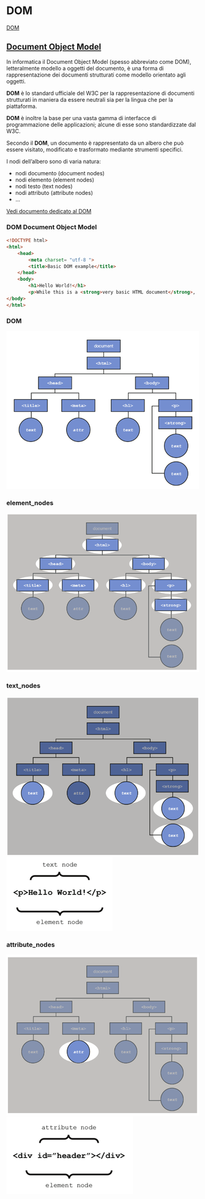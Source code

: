 # **DOM** 

[DOM](img/HTML_DOM.png)

## [Document Object Model](https://it.wikipedia.org/wiki/Document_Object_Model)

In informatica il Document Object Model (spesso abbreviato come DOM), letteralmente modello a oggetti del documento, è una forma di rappresentazione dei documenti strutturati come modello orientato agli oggetti.

**DOM** è lo standard ufficiale del W3C per la rappresentazione di documenti strutturati in maniera da essere neutrali sia per la lingua che per la piattaforma. 

**DOM** è inoltre la base per una vasta gamma di interfacce di programmazione delle applicazioni; alcune di esse sono standardizzate dal W3C.

Secondo il **DOM**, un documento è rappresentato da un albero che può essere visitato, modificato e trasformato mediante strumenti specifici.

I nodi dell’albero sono di varia natura:

* nodi documento (document nodes)
* nodi elemento (element nodes)
* nodi testo (text nodes)
* nodi attributo (attribute nodes)
* ...

[Vedi documento dedicato al DOM](http://moodle.its-ictpiemonte.it/pluginfile.php/2353/mod_resource/content/1/2016_webstandard2_DOM.pdf)



### DOM Document Object Model

```html
<!DOCTYPE html>
<html>
	<head>
		<meta charset= "utf-8 ">
		<title>Basic DOM example</title>
	</head>
	<body>
		<h1>Hello World!</h1>
		<p>While this is a <strong>very basic HTML document</strong>, 		it actually serves as a detailed example of the document object 			model.</p>
</body>
</html>
```

### DOM
![DOM](img/DOM.png)
### element_nodes
![element_nodes](img/element_nodes.png)
### text_nodes
![text_nodes](img/text_nodes.png)
![text_nodes](img/text_nodes_code.png)
### attribute_nodes
![attribute_nodes](img/attribute_nodes.png)
![attribute_nodes](img/attribute_nodes_code.png)
